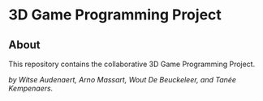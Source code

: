 # 3D Game Programming Project

## About

This repository contains the collaborative 3D Game Programming Project.

_by Witse Audenaert, Arno Massart, Wout De Beuckeleer, and Tanée Kempenaers._
